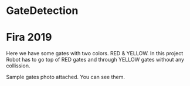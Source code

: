 # GateDetection
# Fira 2019
Here we have some gates with two colors. RED & YELLOW.
In this project Robot has to go top of RED gates and through YELLOW gates without any collission.


Sample gates photo attached. You can see them.
